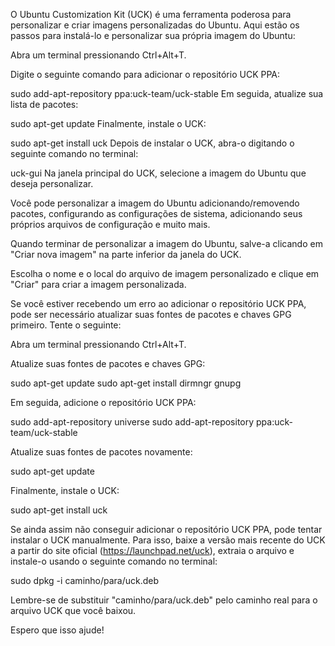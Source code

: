 O Ubuntu Customization Kit (UCK) é uma ferramenta poderosa para personalizar e criar imagens personalizadas do Ubuntu. Aqui estão os passos para instalá-lo e personalizar sua própria imagem do Ubuntu:

Abra um terminal pressionando Ctrl+Alt+T.

Digite o seguinte comando para adicionar o repositório UCK PPA:


sudo add-apt-repository ppa:uck-team/uck-stable
Em seguida, atualize sua lista de pacotes:


sudo apt-get update
Finalmente, instale o UCK:


sudo apt-get install uck
Depois de instalar o UCK, abra-o digitando o seguinte comando no terminal:

uck-gui
Na janela principal do UCK, selecione a imagem do Ubuntu que deseja personalizar.

Você pode personalizar a imagem do Ubuntu adicionando/removendo pacotes, configurando as configurações de sistema, adicionando seus próprios arquivos de configuração e muito mais.

Quando terminar de personalizar a imagem do Ubuntu, salve-a clicando em "Criar nova imagem" na parte inferior da janela do UCK.

Escolha o nome e o local do arquivo de imagem personalizado e clique em "Criar" para criar a imagem personalizada.


Se você estiver recebendo um erro ao adicionar o repositório UCK PPA, pode ser necessário atualizar suas fontes de pacotes e chaves GPG primeiro. Tente o seguinte:

Abra um terminal pressionando Ctrl+Alt+T.

Atualize suas fontes de pacotes e chaves GPG:


sudo apt-get update
sudo apt-get install dirmngr gnupg

Em seguida, adicione o repositório UCK PPA:


sudo add-apt-repository universe
sudo add-apt-repository ppa:uck-team/uck-stable

Atualize suas fontes de pacotes novamente:


sudo apt-get update

Finalmente, instale o UCK:


sudo apt-get install uck

Se ainda assim não conseguir adicionar o repositório UCK PPA, pode tentar instalar o UCK manualmente. Para isso, baixe a versão mais recente do UCK a partir do site oficial (https://launchpad.net/uck), extraia o arquivo e instale-o usando o seguinte comando no terminal:


sudo dpkg -i caminho/para/uck.deb

Lembre-se de substituir "caminho/para/uck.deb" pelo caminho real para o arquivo UCK que você baixou.

Espero que isso ajude!